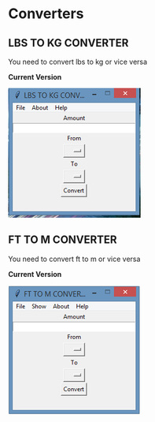# Converters


## LBS TO KG CONVERTER

You need to convert lbs to kg or vice versa

**Current Version**

<p><img src ="lbs to kg converter.png" title = "lbs to kg converter Version"/> </p>


## FT TO M CONVERTER

 You need to convert ft to m or vice versa
 
 **Current Version**
 
 <p><img src ="ft to m.png" title = "ft to m converter Version"/> </p>

 
